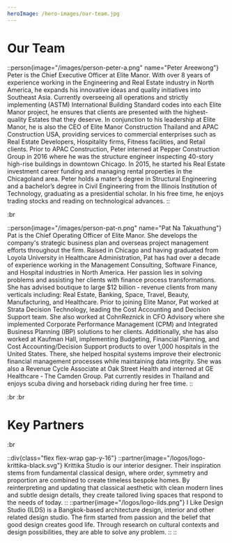 ```yaml
---
heroImage: /hero-images/our-team.jpg
---
```


# Our Team

::person{image="/images/person-peter-a.png" name="Peter Areewong"}
Peter is the Chief Executive Officer at Elite Manor. With over 8 years of experience working in the Engineering and Real Estate industry in North America, he expands his innovative ideas and quality initiatives into Southeast Asia. Currently overseeing all operations and strictly implementing (ASTM) International Building Standard codes into each Elite Manor project, he ensures that clients are presented with the highest-quality Estates that they deserve. In conjunction to his leadership at Elite Manor, he is also the CEO of Elite Manor Construction Thailand and APAC Construction USA, providing services to commercial enterprises such as Real Estate Developers, Hospitality firms, Fitness facilities, and Retail clients. Prior to APAC Construction, Peter interned at Pepper Construction Group in 2016 where he was the structure engineer inspecting 40-story high-rise buildings in downtown Chicago. In 2015, he started his Real Estate investment career funding and managing rental properties in the Chicagoland area. Peter holds a mater’s degree in Structural Engineering and a bachelor’s degree in Civil Engineering from the Illinois Institution of Technology, graduating as a presidential scholar. In his free time, he enjoys trading stocks and reading on technological advances.
::

:br

::person{image="/images/person-pat-n.png" name="Pat Na Takuathung"}
Pat is the Chief Operating Officer of Elite Manor. She develops the company's strategic business plan and overseas project management efforts throughout the firm. Raised in Chicago and having graduated from Loyola University in Healthcare Administration, Pat has had over a decade of experience working in the Management Consulting, Software Finance, and Hospital industries in North America. Her passion lies in solving problems and assisting her clients with finance process transformations. She has advised boutique to large $12 billion ‐ revenue clients from many verticals including: Real Estate, Banking, Space, Travel, Beauty, Manufacturing, and Healthcare. Prior to joining Elite Manor, Pat worked at Strata Decision Technology, leading the Cost Accounting and Decision Support team. She also worked at CohnReznick in CFO Advisory where she implemented Corporate Performance Management (CPM) and Integrated Business Planning (IBP) solutions to her clients. Additionally, she has also worked at Kaufman Hall, implementing Budgeting, Financial Planning, and Cost Accounting/Decision Support products to over 1,000 hospitals in the United States. There, she helped hospital systems improve their electronic financial management processes while maintaining data integrity. She was also a Revenue Cycle Associate at Oak Street Health and interned at GE Healthcare ‐ The Camden Group. Pat currently resides in Thailand and enjoys scuba diving and horseback riding during her free time.
::

:br
:br

# Key Partners

:br

::div{class="flex flex-wrap gap-y-16"}
::partner{image="/logos/logo-krittika-black.svg"}
Krittika Studio is our interior designer. Their inspiration stems from fundamental classical design, where order, symmetry and proportion are combined to create timeless bespoke homes. By reinterpreting and updating that classical aesthetic with clean modern lines and subtle design details, they create tailored living spaces that respond to the needs of today.
::
::partner{image="/logos/logo-ilds.png"}
I Like Design Studio (ILDS) is a Bangkok-based architecture design, interior and other related design studio. The firm started from passion and the belief that good design creates good life. Through research on cultural contexts and design possibilities, they are able to solve any problem.
::
::